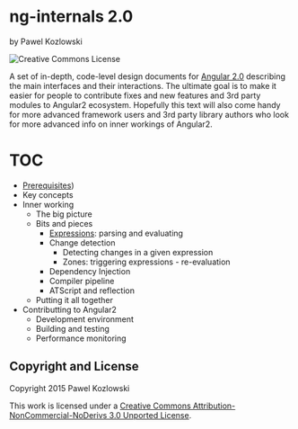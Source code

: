 # ng-internals 2.0

by Pawel Kozlowski

![Creative Commons License](http://i.creativecommons.org/l/by-nc-nd/3.0/88x31.png)


A set of in-depth, code-level design documents for [Angular 2.0](https://github.com/angular/angular) describing the main interfaces and their interactions.
The ultimate goal is to make it easier for people to contribute fixes and new features and 3rd party modules to Angular2 ecosystem. Hopefully this text will also come handy for more advanced framework users and 3rd party library authors who look for more advanced info on inner workings of Angular2.

# TOC

* [Prerequisites](prerequisites.md))
* Key concepts
* Inner working
    * The big picture
    * Bits and pieces
        * [Expressions](details/expressions.md): parsing and evaluating
        * Change detection
            * Detecting changes in a given expression
            * Zones: triggering expressions - re-evaluation
        * Dependency Injection
        * Compiler pipeline
        * ATScript and reflection
    * Putting it all together
* Contributting to Angular2
    * Development environment
    * Building and testing
    * Performance monitoring

## Copyright and License

  Copyright 2015 Pawel Kozlowski

  This work is licensed under a [Creative Commons Attribution-NonCommercial-NoDerivs 3.0 Unported License](http://creativecommons.org/licenses/by-nc-nd/3.0/).